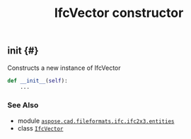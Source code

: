 ﻿---
title: IfcVector constructor
second_title: Aspose.CAD for Python via .NET API References
description: 
type: docs
weight: 10
url: /python-net/aspose.cad.fileformats.ifc.ifc2x3.entities/ifcvector/__init__/
is_root: false
---

## __init__ {#}

Constructs a new instance of IfcVector



```python
def __init__(self):
    ...
```





### See Also
* module [`aspose.cad.fileformats.ifc.ifc2x3.entities`](../../)
* class [`IfcVector`](/cad/python-net/aspose.cad.fileformats.ifc.ifc2x3.entities/ifcvector)
